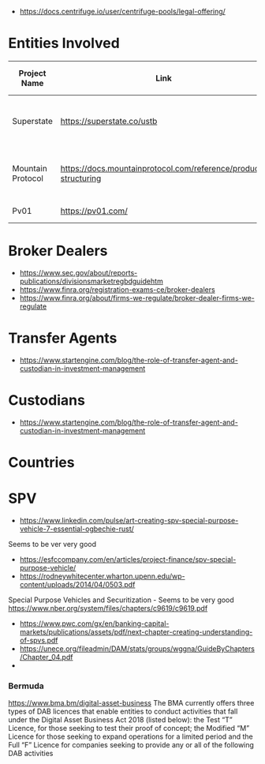 - https://docs.centrifuge.io/user/centrifuge-pools/legal-offering/

# Entities Involved

| Project Name      | Link                                                            | Digital asset issuer                    | Investment Manager                           | Custodian      | SPV/Structure                                      | Auditor           | Sub-Advisor            | NAV Calculation Agent | Onramp                                                 | Attestation Provider |
|-------------------|-----------------------------------------------------------------|-----------------------------------------|----------------------------------------------|----------------|----------------------------------------------------|-------------------|------------------------|-----------------------|--------------------------------------------------------|----------------------|
| Superstate        | https://superstate.co/ustb                                      |                                         | Superstate Inc.                              | UMB Bank, N.A. | The Fund is a series of a Delaware Statutory Trust | Ernst & Young LLP | Federated Hermes, Inc. | NAV Fund Services     |                                                        |                      |
| Mountain Protocol | https://docs.mountainprotocol.com/reference/product-structuring | Mountain Protocol Limited (the Company) | [EQ Capital](https://equilibriacapital.com/) |                |                                                    |                   |                        |                       | [Coinbase Prime](https://www.coinbase.com/en-ca/prime) | Nephos               |
| Pv01              | https://pv01.com/                                               |                                         | Pv01 Capital LLC                             |                |                                                    |                   |                        |                       |                                                        |                      |





# Broker Dealers
- https://www.sec.gov/about/reports-publications/divisionsmarketregbdguidehtm
- https://www.finra.org/registration-exams-ce/broker-dealers
- https://www.finra.org/about/firms-we-regulate/broker-dealer-firms-we-regulate

# Transfer Agents
- https://www.startengine.com/blog/the-role-of-transfer-agent-and-custodian-in-investment-management


# Custodians
- https://www.startengine.com/blog/the-role-of-transfer-agent-and-custodian-in-investment-management


# Countries

# SPV
- https://www.linkedin.com/pulse/art-creating-spv-special-purpose-vehicle-7-essential-ogbechie-rust/

Seems to be ver very good
- https://esfccompany.com/en/articles/project-finance/spv-special-purpose-vehicle/
- https://rodneywhitecenter.wharton.upenn.edu/wp-content/uploads/2014/04/0503.pdf


Special Purpose Vehicles and Securitization - Seems to be very good
https://www.nber.org/system/files/chapters/c9619/c9619.pdf

- https://www.pwc.com/gx/en/banking-capital-markets/publications/assets/pdf/next-chapter-creating-understanding-of-spvs.pdf
- https://unece.org/fileadmin/DAM/stats/groups/wggna/GuideByChapters/Chapter_04.pdf
- 

### Bermuda
https://www.bma.bm/digital-asset-business 
The BMA currently offers three types of DAB licences that enable entities to conduct activities that fall under the 
Digital Asset Business Act 2018 (listed below): the Test “T” Licence, for those seeking to test their proof of concept; 
the Modified “M” Licence for those seeking to expand operations for a limited period and the Full “F” Licence for 
companies seeking to provide any or all of the following DAB activities
